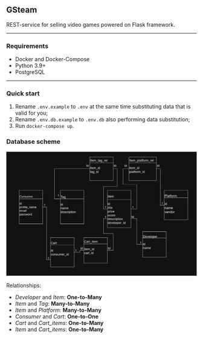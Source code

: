 ## GSteam

REST-service for selling video games powered on Flask framework.
___


### Requirements

+ Docker and Docker-Compose
+ Python 3.9+
+ PostgreSQL
___


### Quick start

1) Rename `.env.example` to `.env` at the same time substituting data that is valid for you;
2) Rename `.env.db.example` to `.env.db` also performing data substitution;
3) Run `docker-compose up`.


### Database scheme

![scheme](static/images/repo/db_scheme.png)

Relationships:
+ *Developer* and *Item*: **One-to-Many**
+ *Item* and *Tag*: **Many-to-Many**
+ *Item* and *Platform*: **Many-to-Many**
+ *Consumer* and *Cart*: **One-to-One**
+ *Cart* and *Cart_items*: **One-to-Many**
+ *Item* and *Cart_items*: **One-to-Many**
